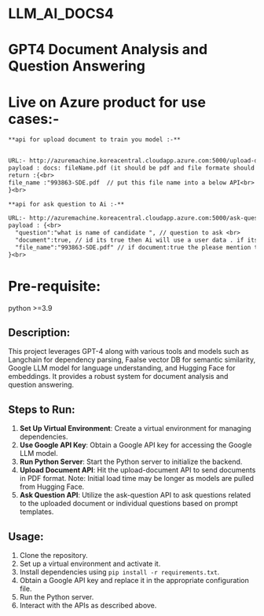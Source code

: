 # LLM_AI_DOCS4

# GPT4 Document Analysis and Question Answering
# Live on Azure product for use cases:-
```diff
**api for upload document to train you model :-**


URL:- http://azuremachine.koreacentral.cloudapp.azure.com:5000/upload-document<br>
payload : docs: fileName.pdf (it should be pdf and file formate should be formData)<br>
return :{<br>
file_name :"993863-SDE.pdf  // put this file name into a below API<br>
}<br>

**api for ask question to Ai :-**

URL:- http://azuremachine.koreacentral.cloudapp.azure.com:5000/ask-question<br>
payload : {<br>
  "question":"what is name of candidate ", // question to ask <br>
  "document":true, // id its true then Ai will use a user data . if its false its use a global information source  <br>
  "file_name":"993863-SDE.pdf" // if document:true the please mention the upload file name. in above api  file name are present in response <br>
}<br>
```



# Pre-requisite:
python >=3.9

## Description:
This project leverages GPT-4 along with various tools and models such as Langchain for dependency parsing, FaaIse vector DB for semantic similarity, Google LLM model for language understanding, and Hugging Face for embeddings. It provides a robust system for document analysis and question answering.

## Steps to Run:
1. **Set Up Virtual Environment**: Create a virtual environment for managing dependencies.
2. **Use Google API Key**: Obtain a Google API key for accessing the Google LLM model.
3. **Run Python Server**: Start the Python server to initialize the backend.
4. **Upload Document API**: Hit the upload-document API to send documents in PDF format. Note: Initial load time may be longer as models are pulled from Hugging Face.
5. **Ask Question API**: Utilize the ask-question API to ask questions related to the uploaded document or individual questions based on prompt templates.

## Usage:
1. Clone the repository.
2. Set up a virtual environment and activate it.
3. Install dependencies using `pip install -r requirements.txt`.
4. Obtain a Google API key and replace it in the appropriate configuration file.
5. Run the Python server.
6. Interact with the APIs as described above.


